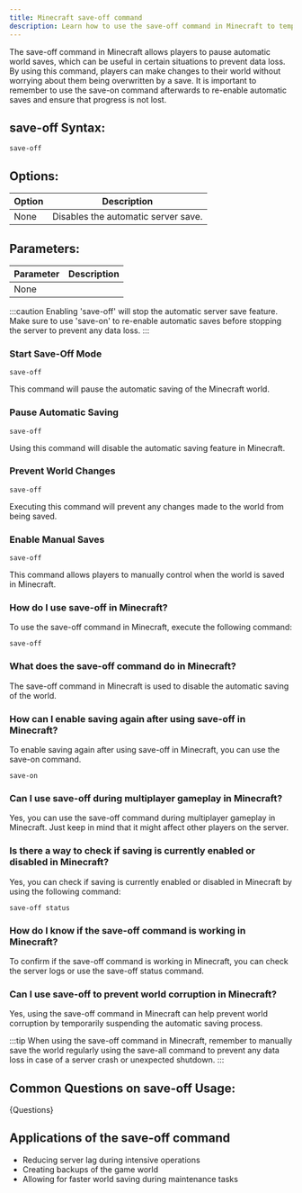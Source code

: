 ```yaml
---
title: Minecraft save-off command
description: Learn how to use the save-off command in Minecraft to temporarily disable automatic world saves and prevent data loss. 
---
```


The save-off command in Minecraft allows players to pause automatic world saves, which can be useful in certain situations to prevent data loss. By using this command, players can make changes to their world without worrying about them being overwritten by a save. It is important to remember to use the save-on command afterwards to re-enable automatic saves and ensure that progress is not lost.
## save-off Syntax:
```console
save-off
```

## Options:
| Option    | Description                          |
|-----------|--------------------------------------|
| None      | Disables the automatic server save.  |

## Parameters:
| Parameter | Description|
|-----------|------------|
| None      |            |

:::caution
Enabling 'save-off' will stop the automatic server save feature. Make sure to use 'save-on' to re-enable automatic saves before stopping the server to prevent any data loss.
:::﻿
### Start Save-Off Mode
```console
save-off
```
This command will pause the automatic saving of the Minecraft world.

### Pause Automatic Saving
```console
save-off
```
Using this command will disable the automatic saving feature in Minecraft.

### Prevent World Changes
```console
save-off
```
Executing this command will prevent any changes made to the world from being saved.

### Enable Manual Saves
```console
save-off
```
This command allows players to manually control when the world is saved in Minecraft.
### How do I use save-off in Minecraft?
To use the save-off command in Minecraft, execute the following command:
```console
save-off
```

### What does the save-off command do in Minecraft?
The save-off command in Minecraft is used to disable the automatic saving of the world.

### How can I enable saving again after using save-off in Minecraft?
To enable saving again after using save-off in Minecraft, you can use the save-on command.
```console
save-on
```

### Can I use save-off during multiplayer gameplay in Minecraft?
Yes, you can use the save-off command during multiplayer gameplay in Minecraft. Just keep in mind that it might affect other players on the server.

### Is there a way to check if saving is currently enabled or disabled in Minecraft?
Yes, you can check if saving is currently enabled or disabled in Minecraft by using the following command:
```console
save-off status
```

### How do I know if the save-off command is working in Minecraft?
To confirm if the save-off command is working in Minecraft, you can check the server logs or use the save-off status command.

### Can I use save-off to prevent world corruption in Minecraft?
Yes, using the save-off command in Minecraft can help prevent world corruption by temporarily suspending the automatic saving process.
  
:::tip
When using the save-off command in Minecraft, remember to manually save the world regularly using the save-all command to prevent any data loss in case of a server crash or unexpected shutdown.
:::

## Common Questions on save-off Usage:
{Questions}

## Applications of the save-off command

- Reducing server lag during intensive operations
- Creating backups of the game world
- Allowing for faster world saving during maintenance tasks